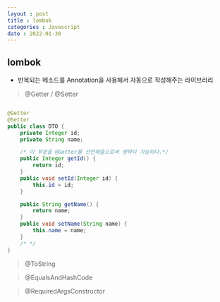 ```yaml
---
layout : post
title : lombok
categories : Javascript
date : 2022-01-30
---
```

## lombok
* 반복되는 메소드를 Annotation을 사용해서 자동으로 작성해주는 라이브러리

>@Getter / @Setter
```java

@Getter
@Setter
public class DTO {
    private Integer id;
    private String name;

    /* 이 부분을 @Getter를 선언해줌으로써 생략이 가능하다.*/
    public Integer getId() {
        return id;
    }
    public void setId(Integer id) {
        this.id = id;
    }

    public String getName() {
        return name;
    }
    public void setName(String name) {
        this.name = name;
    }
    /* */
}

```

>@ToString

>@EqualsAndHashCode

>@RequiredArgsConstructor